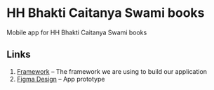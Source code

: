 # HH Bhakti Caitanya Swami books
Mobile app for HH Bhakti Caitanya Swami books

## Links
1. [Framework](https://github.com/akdasa-studios/framework) – The framework we are using to build our application
2. [Figma Design](https://www.figma.com/file/iTpCXqMOF7q9PjRtFXQkdK/Books-App?node-id=0%3A1) – App prototype
